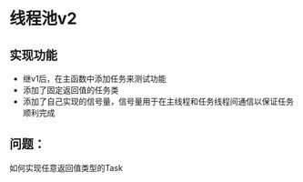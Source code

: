 # 线程池v2

## 实现功能

- 继v1后，在主函数中添加任务来测试功能
- 添加了固定返回值的任务类
- 添加了自己实现的信号量，信号量用于在主线程和任务线程间通信以保证任务顺利完成



## 问题：

如何实现任意返回值类型的Task